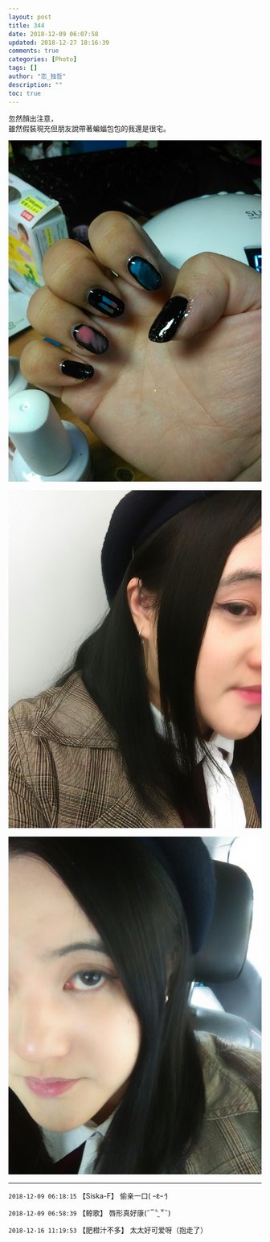 ```yaml
---
layout: post
title: 344
date: 2018-12-09 06:07:58
updated: 2018-12-27 18:16:39
comments: true
categories: [Photo]
tags: []
author: "恋_独哲"
description: ""
toc: true
---
```


<p dir="ltr"  >忽然顏出注意，<br />雖然假裝現充但朋友說帶著蝙蝠包包的我還是很宅。</p>

![](https://raw.githubusercontent.com/alicewish/maple50821/master/img_YW5MWVN1NEpoZFdiSUcxVUlWWUtoanlzODlCTlhGTXdBbDNicXROWWR6R0o5Sm5JNm9RUjBBPT0.jpg)

![](https://raw.githubusercontent.com/alicewish/maple50821/master/img_YW5MWVN1NEpoZFdiSUcxVUlWWUtoanlPVDZPWjV5N1hLd1BOTmYxVlVualRubUJLWTU2Z253PT0.jpg)

![](https://raw.githubusercontent.com/alicewish/maple50821/master/img_YW5MWVN1NEpoZFdiSUcxVUlWWUtoZ0ZuT1JEaExUN01WUlBIU0FBTGNwcnd0SnpkTmRjeUJRPT0.jpg)

---

`2018-12-09 06:18:15` 【Siska-F】 偷亲一口( ｰ̀εｰ́ )

`2018-12-09 06:58:39` 【鲸歌】 唇形真好康(˶‾᷄ ⁻̫ ‾᷅˵)

`2018-12-16 11:19:53` 【肥橙汁不多】 太太好可爱呀（抱走了）
